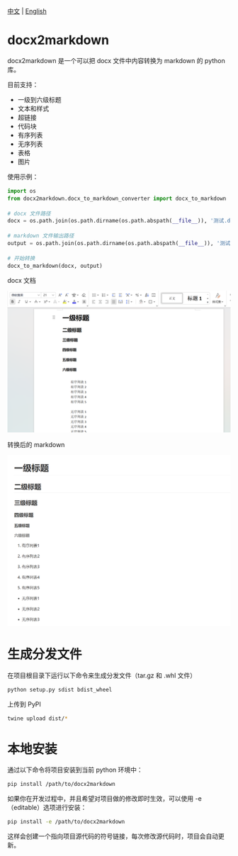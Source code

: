 [中文](README.md) | [English](README_en.md)

# docx2markdown

docx2markdown 是一个可以把 docx 文件中内容转换为 markdown 的 python 库。

目前支持：
- 一级到六级标题
- 文本和样式
- 超链接
- 代码块
- 有序列表
- 无序列表
- 表格
- 图片

使用示例：

```python
import os
from docx2markdown.docx_to_markdown_converter import docx_to_markdown

# docx 文件路径
docx = os.path.join(os.path.dirname(os.path.abspath(__file__)), '测试.docx')

# markdown 文件输出路径
output = os.path.join(os.path.dirname(os.path.abspath(__file__)), '测试.md')

# 开始转换
docx_to_markdown(docx, output)
```

docx 文档

![docx文档](test/1.png)

转换后的 markdown

![markdown](test/2.png)

# 生成分发文件

在项目根目录下运行以下命令来生成分发文件（tar.gz 和 .whl 文件）
```bash
python setup.py sdist bdist_wheel
```

上传到 PyPI
```bash
twine upload dist/*
```

# 本地安装

通过以下命令将项目安装到当前 python 环境中：
```bash
pip install /path/to/docx2markdown
```

如果你在开发过程中，并且希望对项目做的修改即时生效，可以使用 -e（editable）选项进行安装：
```bash
pip install -e /path/to/docx2markdown
```

这样会创建一个指向项目源代码的符号链接，每次修改源代码时，项目会自动更新。
